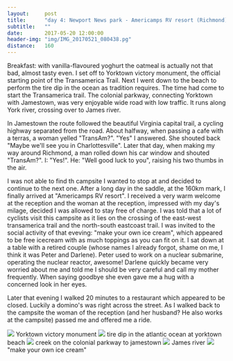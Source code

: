 ```yaml
---
layout:     post
title:      "day 4: Newport News park - Americamps RV resort (Richmond)"
subtitle:   ""
date:       2017-05-20 12:00:00
header-img: "img/IMG_20170521_080438.pg"
distance:   160
---
```


Breakfast: with vanilla-flavoured yoghurt the oatmeal is actually not that bad, almost tasty even.
I set off to Yorktown victory monument, the official starting point of the Transamerica Trail.
Next I went down to the beach to perform the tire dip in the ocean as tradition requires.
The time had come to start the Transamerica trail.
The colonial parkway, connecting Yorktown with Jamestown, was very enjoyable wide road with low traffic.
It runs along York river, crossing over to James river.

In Jamestown the route followed the beautiful Virginia capital trail, a cycling highway separated from the road.
About halfway, when passing a cafe with a terras, a woman yelled "TransAm?".
"Yes" I answered. She shouted back "Maybe we'll see you in Charlottesville".
Later that day, when making my way around Richmond, a man rolled down his car window and shouted "TransAm?". I: "Yes!". He: "Well good luck to you", raising his two thumbs in the air.

I was not able to find th campsite I wanted to stop at and decided to continue to the next one.
After a long day in the saddle, at the 160km mark, I finally arrived at "Americamps RV resort".
I received a very warm welcome at the reception and the woman at the reception, impressed with my day's milage, decided I was allowed to stay free of charge.
I was told that a lot of cyclists visit this campsite as it lies on the crossing of the east-west transamerica trail and the north-south eastcoast trail.
I was invited to the social activity of that eveving: "make your own ice cream", which appeared to be free icecream with as much toppings as you can fit on it.
I sat down at a table with a retired couple (whose names I already forgot, shame on me, I think it was Peter and Darlene).
Peter used to work on a nuclear submarine, operating the nuclear reactor, awesome!
Darlene quickly became very worried about me and told me I should be very careful and call my mother frequently.
When saying goodbye she even gave me a hug with a concerned look in her eyes.

Later that evening I walked 20 minutes to a restaurant which appeared to be closed.
Luckily a domino's was right across the street.
As I walked back to the campsite the woman of the reception (and her husband? He also works at the campsite) passed me and offered me a ride.

<img src="{{ site.baseurl }}/img/IMG_20170521_075604.jpg">
<span class="caption text-muted">Yorktown victory monument</span>


<img src="{{ site.baseurl }}/img/IMG_20170521_.080438.jpg">
<span class="caption text-muted">tire dip in the atlantic ocean at yorktown beach</span>


<img src="{{ site.baseurl }}/img/IMG_20170521_092942.jpg">
<span class="caption text-muted">creek on the colonial parkway to jamestown</span>


<img src="{{ site.baseurl }}/img/IMG_20170521_093800.jpg">
<span class="caption text-muted">James river</span>

<img src="{{ site.baseurl }}/img/IMG_20170521_181649.jpg">
<span class="caption text-muted">"make your own ice cream"</span>


<iframe height='405' width='590' frameborder='0' allowtransparency='true' scrolling='no' src='https://www.strava.com/activities/999557737/embed/aeda5935792f547719caddc93cbe8b09a9081ac6></iframe>